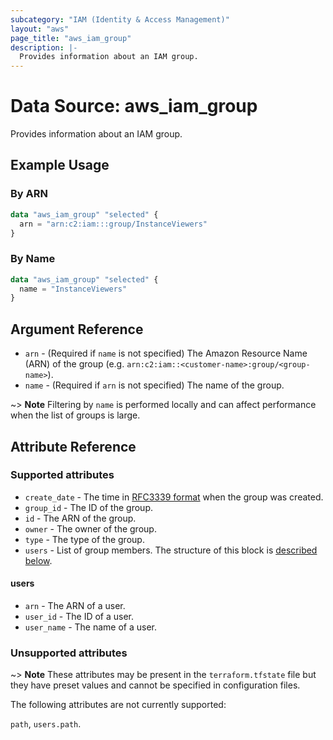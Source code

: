 ```yaml
---
subcategory: "IAM (Identity & Access Management)"
layout: "aws"
page_title: "aws_iam_group"
description: |-
  Provides information about an IAM group.
---
```


[RFC3339 format]: https://datatracker.ietf.org/doc/html/rfc3339#section-5.8

# Data Source: aws_iam_group

Provides information about an IAM group.

## Example Usage

### By ARN

```terraform
data "aws_iam_group" "selected" {
  arn = "arn:c2:iam:::group/InstanceViewers"
}
```

### By Name

```terraform
data "aws_iam_group" "selected" {
  name = "InstanceViewers"
}
```

## Argument Reference

* `arn` - (Required if `name` is not specified) The Amazon Resource Name (ARN) of the group
  (e.g. `arn:c2:iam::<customer-name>:group/<group-name>`).
* `name` - (Required if `arn` is not specified) The name of the group.

~> **Note** Filtering by `name` is performed locally and can affect performance when the list of groups is large.

## Attribute Reference

### Supported attributes

* `create_date` - The time in [RFC3339 format] when the group was created.
* `group_id` - The ID of the group.
* `id` - The ARN of the group.
* `owner` - The owner of the group.
* `type` - The type of the group.
* `users` - List of group members. The structure of this block is [described below](#users).

#### users

* `arn` - The ARN of a user.
* `user_id` - The ID of a user.
* `user_name` - The name of a user.

### Unsupported attributes

~> **Note** These attributes may be present in the `terraform.tfstate` file but they have preset values and cannot be specified in configuration files.

The following attributes are not currently supported:

`path`, `users.path`.
